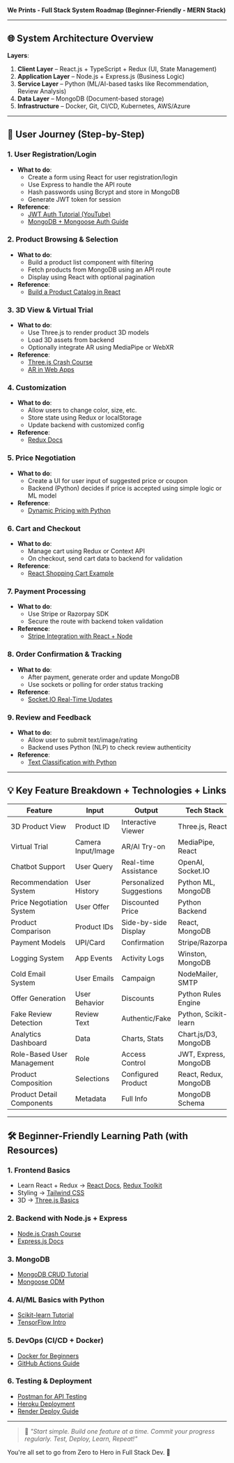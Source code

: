 **We Prints - Full Stack System Roadmap (Beginner-Friendly - MERN Stack)**

---

## 🌐 **System Architecture Overview**

**Layers**:
1. **Client Layer** – React.js + TypeScript + Redux (UI, State Management)
2. **Application Layer** – Node.js + Express.js (Business Logic)
3. **Service Layer** – Python (ML/AI-based tasks like Recommendation, Review Analysis)
4. **Data Layer** – MongoDB (Document-based storage)
5. **Infrastructure** – Docker, Git, CI/CD, Kubernetes, AWS/Azure

---

## 🔁 **User Journey (Step-by-Step)**

### 1. **User Registration/Login**
- **What to do**:
  - Create a form using React for user registration/login
  - Use Express to handle the API route
  - Hash passwords using Bcrypt and store in MongoDB
  - Generate JWT token for session
- **Reference**:
  - [JWT Auth Tutorial (YouTube)](https://youtu.be/mbsmsi7l3r4)
  - [MongoDB + Mongoose Auth Guide](https://www.freecodecamp.org/news/how-to-create-a-registration-form-with-react-and-node-js/)

### 2. **Product Browsing & Selection**
- **What to do**:
  - Build a product list component with filtering
  - Fetch products from MongoDB using an API route
  - Display using React with optional pagination
- **Reference**:
  - [Build a Product Catalog in React](https://www.smashingmagazine.com/2020/01/product-page-react/)

### 3. **3D View & Virtual Trial**
- **What to do**:
  - Use Three.js to render product 3D models
  - Load 3D assets from backend
  - Optionally integrate AR using MediaPipe or WebXR
- **Reference**:
  - [Three.js Crash Course](https://threejs.org/docs/index.html)
  - [AR in Web Apps](https://developer.mozilla.org/en-US/docs/Web/API/WebXR_Device_API)

### 4. **Customization**
- **What to do**:
  - Allow users to change color, size, etc.
  - Store state using Redux or localStorage
  - Update backend with customized config
- **Reference**:
  - [Redux Docs](https://redux.js.org/introduction/getting-started)

### 5. **Price Negotiation**
- **What to do**:
  - Create a UI for user input of suggested price or coupon
  - Backend (Python) decides if price is accepted using simple logic or ML model
- **Reference**:
  - [Dynamic Pricing with Python](https://medium.com/analytics-vidhya/dynamic-pricing-model-with-machine-learning-5adfa82a2a5a)

### 6. **Cart and Checkout**
- **What to do**:
  - Manage cart using Redux or Context API
  - On checkout, send cart data to backend for validation
- **Reference**:
  - [React Shopping Cart Example](https://blog.logrocket.com/creating-custom-shopping-cart-react/)

### 7. **Payment Processing**
- **What to do**:
  - Use Stripe or Razorpay SDK
  - Secure the route with backend token validation
- **Reference**:
  - [Stripe Integration with React + Node](https://stripe.com/docs/payments/integration-builder)

### 8. **Order Confirmation & Tracking**
- **What to do**:
  - After payment, generate order and update MongoDB
  - Use sockets or polling for order status tracking
- **Reference**:
  - [Socket.IO Real-Time Updates](https://socket.io/get-started/chat/)

### 9. **Review and Feedback**
- **What to do**:
  - Allow user to submit text/image/rating
  - Backend uses Python (NLP) to check review authenticity
- **Reference**:
  - [Text Classification with Python](https://scikit-learn.org/stable/tutorial/text_analytics/working_with_text_data.html)

---

## 💡 **Key Feature Breakdown + Technologies + Links**

| Feature                      | Input                      | Output                            | Tech Stack                          | References |
|-----------------------------|----------------------------|-----------------------------------|-------------------------------------|-------------|
| 3D Product View             | Product ID                 | Interactive Viewer                | Three.js, React                     | [Three.js Docs](https://threejs.org/) |
| Virtual Trial               | Camera Input/Image         | AR/AI Try-on                      | MediaPipe, React                    | [MediaPipe](https://mediapipe.dev/) |
| Chatbot Support             | User Query                 | Real-time Assistance              | OpenAI, Socket.IO                   | [Chatbot with OpenAI](https://platform.openai.com/docs) |
| Recommendation System      | User History               | Personalized Suggestions          | Python ML, MongoDB                  | [Recommendation Systems](https://www.analyticsvidhya.com/blog/2021/06/build-your-own-recommendation-system-in-python/) |
| Price Negotiation System   | User Offer                 | Discounted Price                  | Python Backend                      | [Dynamic Pricing](https://medium.com/analytics-vidhya/dynamic-pricing-model-with-machine-learning-5adfa82a2a5a) |
| Product Comparison          | Product IDs                | Side-by-side Display              | React, MongoDB                      | [Product Comparison UI](https://reactjsexample.com/tag/comparison/) |
| Payment Models              | UPI/Card                   | Confirmation                      | Stripe/Razorpay                     | [Stripe Docs](https://stripe.com/docs) |
| Logging System              | App Events                 | Activity Logs                     | Winston, MongoDB                    | [Winston Logger](https://github.com/winstonjs/winston) |
| Cold Email System           | User Emails                | Campaign                          | NodeMailer, SMTP                    | [Nodemailer Guide](https://nodemailer.com/about/) |
| Offer Generation            | User Behavior              | Discounts                         | Python Rules Engine                 | [Simple Discount Logic](https://towardsdatascience.com/discount-logic-machine-learning-45d7608c9cd8) |
| Fake Review Detection       | Review Text                | Authentic/Fake                    | Python, Scikit-learn                | [NLP Fake Review Detection](https://towardsdatascience.com/fake-product-review-detection-using-nlp-d0c20a3b9a63) |
| Analytics Dashboard         | Data                       | Charts, Stats                     | Chart.js/D3, MongoDB                | [Chart.js Docs](https://www.chartjs.org/docs/latest/) |
| Role-Based User Management  | Role                       | Access Control                    | JWT, Express, MongoDB               | [RBAC in Node.js](https://dev.to/franciscomendes10866/role-based-access-control-rbac-in-node-js-4fgf) |
| Product Composition         | Selections                 | Configured Product                | React, Redux, MongoDB               | [Product Builder UI](https://reactjsexample.com/tag/configurator/) |
| Product Detail Components   | Metadata                   | Full Info                         | MongoDB Schema                      | [MongoDB Schema Design](https://www.mongodb.com/docs/manual/core/data-modeling-introduction/) |

---

## 🛠️ **Beginner-Friendly Learning Path (with Resources)**

### 1. **Frontend Basics**
- Learn React + Redux → [React Docs](https://reactjs.org/), [Redux Toolkit](https://redux-toolkit.js.org/)
- Styling → [Tailwind CSS](https://tailwindcss.com/docs/installation)
- 3D → [Three.js Basics](https://threejs.org/)

### 2. **Backend with Node.js + Express**
- [Node.js Crash Course](https://youtu.be/fBNz5xF-Kx4)
- [Express.js Docs](https://expressjs.com/)

### 3. **MongoDB**
- [MongoDB CRUD Tutorial](https://www.mongodb.com/basics/crud-operations)
- [Mongoose ODM](https://mongoosejs.com/docs/guide.html)

### 4. **AI/ML Basics with Python**
- [Scikit-learn Tutorial](https://scikit-learn.org/stable/tutorial/index.html)
- [TensorFlow Intro](https://www.tensorflow.org/tutorials)

### 5. **DevOps (CI/CD + Docker)**
- [Docker for Beginners](https://docker-curriculum.com/)
- [GitHub Actions Guide](https://docs.github.com/en/actions)

### 6. **Testing & Deployment**
- [Postman for API Testing](https://learning.postman.com/docs/getting-started/introduction/)
- [Heroku Deployment](https://devcenter.heroku.com/categories/reference)
- [Render Deploy Guide](https://render.com/docs/deploy-node-express-app)

---

> 💬 _"Start simple. Build one feature at a time. Commit your progress regularly. Test, Deploy, Learn, Repeat!"_

You're all set to go from Zero to Hero in Full Stack Dev. 🚀

